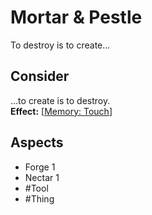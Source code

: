 # Mortar & Pestle
To destroy is to create...
## Consider
...to create is to destroy.<br>**Effect:** [[Memory: Touch](https://uadaf.theevilroot.xyz/rowenarium/element/mem.touch)]
## Aspects
- Forge 1
- Nectar 1
- #Tool 
- #Thing